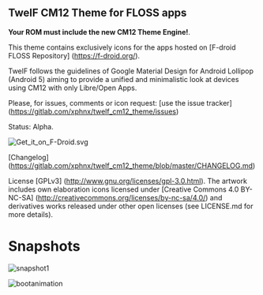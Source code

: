 ## TwelF CM12 Theme for FLOSS apps ##

**Your ROM must include the new CM12 Theme Engine!**.

This theme contains exclusively icons for the apps hosted on [F-droid FLOSS Repository] (https://f-droid.org/).

TwelF follows the guidelines of Google Material Design for Android Lollipop (Android 5) aiming to provide a unified and minimalistic look at devices using CM12 with only Libre/Open Apps. 

Please, for issues, comments or icon request:
[use the issue tracker] (https://gitlab.com/xphnx/twelf_cm12_theme/issues)

Status: Alpha.

![Get_it_on_F-Droid.svg](https://gitlab.com/uploads/xphnx/twelf_cm12_theme/a4649863bd/Get_it_on_F-Droid.svg.png)

[Changelog] (https://gitlab.com/xphnx/twelf_cm12_theme/blob/master/CHANGELOG.md)

License [GPLv3] (http://www.gnu.org/licenses/gpl-3.0.html). The artwork includes own elaboration icons licensed under [Creative Commons 4.0 BY-NC-SA] (http://creativecommons.org/licenses/by-nc-sa/4.0/) and derivatives works released under other open licenses (see LICENSE.md for more details).

# Snapshots #

![snapshot1](https://gitlab.com/uploads/fdroid/fdroiddata/cc2c502443/snapshot1.png)

![bootanimation](https://gitlab.com/uploads/xphnx/twelf_cm12_theme/8abad1bfe1/bootanimation.gif)
